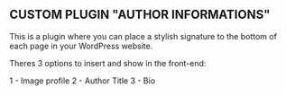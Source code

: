## CUSTOM PLUGIN "AUTHOR INFORMATIONS"

This is a plugin where you can place a stylish signature to the bottom of each page in your WordPress website.

Theres 3 options to insert and show in the front-end:

1 - Image profile
2 - Author Title
3 - Bio
